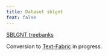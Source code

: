 ```yaml
---
title: Dataset sblgnt
feat: false
---
```


[SBLGNT treebanks](https://github.com/biblicalhumanities/greek-new-testament/tree/master/syntax-trees/sblgnt)

Conversion to
[Text-Fabric](/ETCBC/text-fabric/wiki)
in progress.
